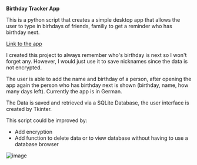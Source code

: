 <strong>Birthday Tracker App</strong>

This is a python script that creates a simple desktop app that allows the user to type in birhdays of friends, familiy to get a reminder who has birthday next.

<a href=#>Link to the app</a>

I created this project to always remember who's birthday is next so I won't forget any. However, I would just use it to save nicknames since the data is not encrypted.

The user is able to add the name and birthday of a person, after opening the app again the person who has birthday next is shown (birthday, name, how many days left).
Currently the app is in German.

The Data is saved and retrieved via a SQLite Database, the user interface is created by Tkinter.

This script could be improved by:
- Add encryption
- Add function to delete data or to view database without having to use a database browser

![image](https://user-images.githubusercontent.com/8615534/148412776-ee4a5d1c-5db5-4b67-8309-348e4c640260.png)
